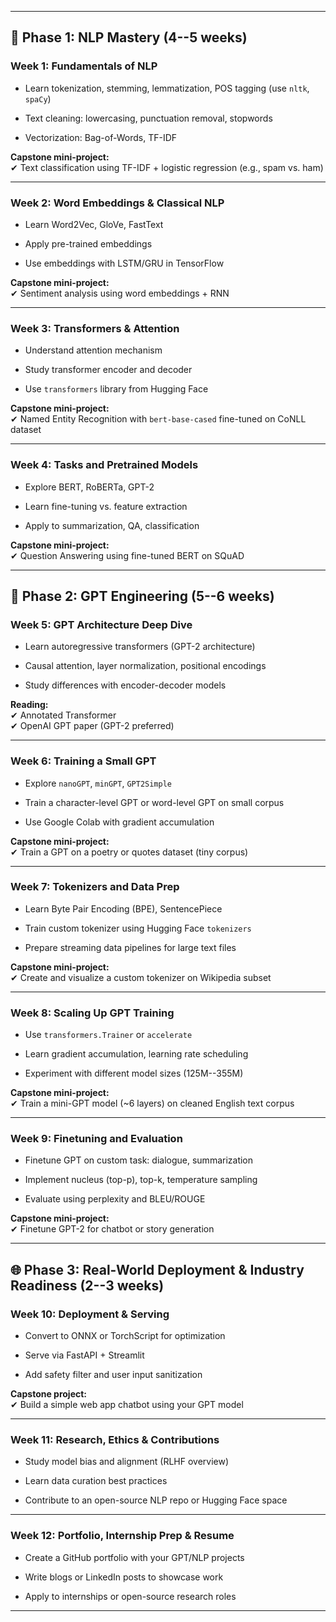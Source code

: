 * * * * *

📘 **Phase 1: NLP Mastery (4--5 weeks)**
---------------------------------------

### Week 1: Fundamentals of NLP

-   Learn tokenization, stemming, lemmatization, POS tagging (use `nltk`, `spaCy`)

-   Text cleaning: lowercasing, punctuation removal, stopwords

-   Vectorization: Bag-of-Words, TF-IDF

**Capstone mini-project:**\
✔ Text classification using TF-IDF + logistic regression (e.g., spam vs. ham)

* * * * *

### Week 2: Word Embeddings & Classical NLP

-   Learn Word2Vec, GloVe, FastText

-   Apply pre-trained embeddings

-   Use embeddings with LSTM/GRU in TensorFlow

**Capstone mini-project:**\
✔ Sentiment analysis using word embeddings + RNN

* * * * *

### Week 3: Transformers & Attention

-   Understand attention mechanism

-   Study transformer encoder and decoder

-   Use `transformers` library from Hugging Face

**Capstone mini-project:**\
✔ Named Entity Recognition with `bert-base-cased` fine-tuned on CoNLL dataset

* * * * *

### Week 4: Tasks and Pretrained Models

-   Explore BERT, RoBERTa, GPT-2

-   Learn fine-tuning vs. feature extraction

-   Apply to summarization, QA, classification

**Capstone mini-project:**\
✔ Question Answering using fine-tuned BERT on SQuAD

* * * * *

🚀 **Phase 2: GPT Engineering (5--6 weeks)**
-------------------------------------------

### Week 5: GPT Architecture Deep Dive

-   Learn autoregressive transformers (GPT-2 architecture)

-   Causal attention, layer normalization, positional encodings

-   Study differences with encoder-decoder models

**Reading:**\
✔ Annotated Transformer\
✔ OpenAI GPT paper (GPT-2 preferred)

* * * * *

### Week 6: Training a Small GPT

-   Explore `nanoGPT`, `minGPT`, `GPT2Simple`

-   Train a character-level GPT or word-level GPT on small corpus

-   Use Google Colab with gradient accumulation

**Capstone mini-project:**\
✔ Train a GPT on a poetry or quotes dataset (tiny corpus)

* * * * *

### Week 7: Tokenizers and Data Prep

-   Learn Byte Pair Encoding (BPE), SentencePiece

-   Train custom tokenizer using Hugging Face `tokenizers`

-   Prepare streaming data pipelines for large text files

**Capstone mini-project:**\
✔ Create and visualize a custom tokenizer on Wikipedia subset

* * * * *

### Week 8: Scaling Up GPT Training

-   Use `transformers.Trainer` or `accelerate`

-   Learn gradient accumulation, learning rate scheduling

-   Experiment with different model sizes (125M--355M)

**Capstone mini-project:**\
✔ Train a mini-GPT model (~6 layers) on cleaned English text corpus

* * * * *

### Week 9: Finetuning and Evaluation

-   Finetune GPT on custom task: dialogue, summarization

-   Implement nucleus (top-p), top-k, temperature sampling

-   Evaluate using perplexity and BLEU/ROUGE

**Capstone mini-project:**\
✔ Finetune GPT-2 for chatbot or story generation

* * * * *

🌐 **Phase 3: Real-World Deployment & Industry Readiness (2--3 weeks)**
----------------------------------------------------------------------

### Week 10: Deployment & Serving

-   Convert to ONNX or TorchScript for optimization

-   Serve via FastAPI + Streamlit

-   Add safety filter and user input sanitization

**Capstone project:**\
✔ Build a simple web app chatbot using your GPT model

* * * * *

### Week 11: Research, Ethics & Contributions

-   Study model bias and alignment (RLHF overview)

-   Learn data curation best practices

-   Contribute to an open-source NLP repo or Hugging Face space

* * * * *

### Week 12: Portfolio, Internship Prep & Resume

-   Create a GitHub portfolio with your GPT/NLP projects

-   Write blogs or LinkedIn posts to showcase work

-   Apply to internships or open-source research roles

* * * * *
